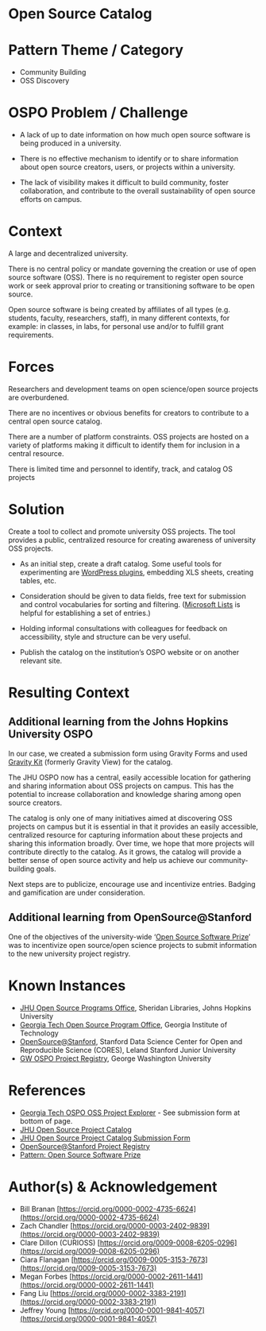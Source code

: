 # Open Source Catalog 

# Pattern Theme / Category

* Community Building
* OSS Discovery

# OSPO Problem / Challenge

* A lack of up to date information on how much open source software is being produced in a university.  
    
* There is no effective mechanism to identify or to share information about open source creators, users, or projects within a university.  
    
* The lack of visibility makes it difficult to build community, foster collaboration, and contribute to the overall sustainability of open source efforts on campus.

# Context

A large and decentralized university. 

There is no central policy or mandate governing the creation or use of open source software (OSS). There is no requirement to register open source work or seek approval prior to creating or transitioning software to be open source. 

Open source software is being created by affiliates of all types (e.g. students, faculty, researchers, staff), in many different contexts, for example: in classes, in labs, for personal use and/or to fulfill grant requirements.

# Forces

Researchers and development teams on open science/open source projects are overburdened.

There are no incentives or obvious benefits for creators to contribute to a central open source catalog.

There are a number of platform constraints. OSS projects are hosted on a variety of platforms making it difficult to identify them for inclusion in a central resource.

There is limited time and personnel to identify, track, and catalog OS projects

# Solution

Create a tool to collect and promote university OSS projects. The tool provides a public, centralized resource for creating awareness of university OSS projects.

* As an initial step, create a draft catalog. Some useful tools for experimenting are [WordPress plugins](https://wordpress.org/plugins/), embedding XLS sheets, creating tables, etc.   
    
* Consideration should be given to data fields, free text for submission and control vocabularies for sorting and filtering. ([Microsoft Lists](https://www.microsoft.com/en-ie/microsoft-365/microsoft-lists) is helpful for establishing a set of entries.)  
    
* Holding informal consultations with colleagues for feedback on accessibility, style and structure can be very useful.

* Publish the catalog on the institution’s OSPO website or on another relevant site.

# Resulting Context

## Additional learning from the Johns Hopkins University OSPO

In our case, we created a submission form using Gravity Forms and used [Gravity Kit](https://www.gravitykit.com/products/gravityview/?ref=853&gad_source=1) (formerly Gravity View) for the catalog. 

The JHU OSPO now has a central, easily accessible location for gathering and sharing information about OSS projects on campus. This has the potential to increase collaboration and knowledge sharing among open source creators.

The catalog is only one of many initiatives aimed at discovering OSS projects on campus but it is essential in that it provides an easily accessible, centralized resource for capturing information about these projects and sharing this information broadly. Over time, we hope that more projects will contribute directly to the catalog. As it grows, the catalog will provide a better sense of open source activity and help us achieve our community-building goals.

Next steps are to publicize, encourage use and incentivize entries. Badging and gamification are under consideration. 

## Additional learning from OpenSource@Stanford

One of the objectives of the university-wide ‘[Open Source Software Prize](https://opensource.stanford.edu/prize)’ was to incentivize open source/open science projects to submit information to the new university project registry.

# Known Instances

* [JHU Open Source Programs Office](https://ospo.library.jhu.edu/), Sheridan Libraries, Johns Hopkins University   
* [Georgia Tech Open Source Program Office](https://ospo.cc.gatech.edu/), Georgia Institute of Technology  
* [OpenSource@Stanford](https://opensource.stanford.edu/), Stanford Data Science Center for Open and Reproducible Science (CORES), Leland Stanford Junior University
* [GW OSPO Project Registry](https://ospo.gwu.edu/project-registry), George Washington University

# References

* [Georgia Tech OSPO OSS Project Explorer](https://gt-ospo.github.io/oss-project-explorer/) \- See submission form at bottom of page.  
* [JHU Open Source Project Catalog](https://ospo.library.jhu.edu/services/open-source-project-catalog/)  
* [JHU Open Source Project Catalog Submission Form](https://ospo.library.jhu.edu/services/open-source-project-catalog/oss-catalog-submission-form/)  
* [OpenSource@Stanford Project Registry](https://opensource.stanford.edu/projects-registry)  
* [Pattern: Open Source Software Prize](https://docs.google.com/document/d/1b5Bwuj8ZKbGSchBkpDgyK_3e1MAklxK7rYQ9Fdl-nfE/edit?usp=sharing)

# Author(s) & Acknowledgement

* Bill Branan [https://orcid.org/0000-0002-4735-6624](https://orcid.org/0000-0002-4735-6624)  
* Zach Chandler [https://orcid.org/0000-0003-2402-9839](https://orcid.org/0000-0003-2402-9839)
* Clare Dillon (CURIOSS) [https://orcid.org/0009-0008-6205-0296](https://orcid.org/0009-0008-6205-0296)
* Ciara Flanagan [https://orcid.org/0009-0005-3153-7673](https://orcid.org/0009-0005-3153-7673)
* Megan Forbes [https://orcid.org/0000-0002-2611-1441](https://orcid.org/0000-0002-2611-1441)  
* Fang Liu [https://orcid.org/0000-0002-3383-2191](https://orcid.org/0000-0002-3383-2191)  
* Jeffrey Young [https://orcid.org/0000-0001-9841-4057](https://orcid.org/0000-0001-9841-4057)
